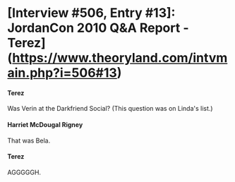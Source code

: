 # [Interview #506, Entry #13]: JordanCon 2010 Q&A Report - Terez](https://www.theoryland.com/intvmain.php?i=506#13)

#### Terez

Was Verin at the Darkfriend Social? (This question was on Linda's list.)

#### Harriet McDougal Rigney

That was Bela.

#### Terez

AGGGGGH.

